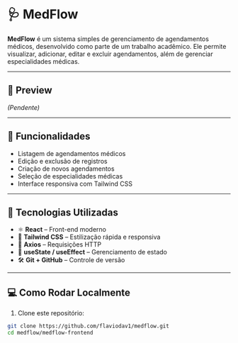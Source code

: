 # 🩺 MedFlow

**MedFlow** é um sistema simples de gerenciamento de agendamentos médicos, desenvolvido como parte de um trabalho acadêmico. Ele permite visualizar, adicionar, editar e excluir agendamentos, além de gerenciar especialidades médicas.

---

## 📸 Preview



*(Pendente)*

---

## 🚀 Funcionalidades

- Listagem de agendamentos médicos
- Edição e exclusão de registros
- Criação de novos agendamentos
- Seleção de especialidades médicas
- Interface responsiva com Tailwind CSS

---

## 🧰 Tecnologias Utilizadas

- ⚛️ **React** – Front-end moderno
- 🎨 **Tailwind CSS** – Estilização rápida e responsiva
- 🔗 **Axios** – Requisições HTTP
- 🧠 **useState / useEffect** – Gerenciamento de estado
- 🛠️ **Git + GitHub** – Controle de versão

---

## 💻 Como Rodar Localmente

1. Clone este repositório:

```bash
git clone https://github.com/flaviodav1/medflow.git
cd medflow/medflow-frontend
